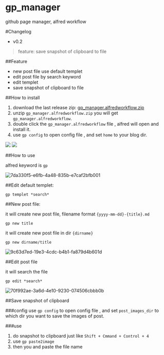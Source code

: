 gp_manager
==========

github page manager, alfred workflow

#Changelog

* v0.2

> feature: save snapshot of clipboard to file

##Feature

* new post file use default templet
* edit post file by search keyword
* edit templet
* save snapshot of clipboard to file

##How to install

1. download the last release zip: [gp_manager.alfredworkflow.zip](https://github.com/liang8305/gp_manager/releases/download/v1.0/gp_manager.alfredworkflow.zip)
1. unzip `gp_manager.alfredworkflow.zip` you will get `gp_manager.alfredworkflow`.
1. double click the `gp_manager.alfredworkflow` file , alfred will open and install it.
1. use `gp config` to open config file , and set `home` to your blog dir.

![](https://cloud.githubusercontent.com/assets/3114995/4970599/f89519b6-6885-11e4-892c-0ad89ea72c1c.png)
![](https://cloud.githubusercontent.com/assets/3114995/4970605/17f851e2-6886-11e4-9767-5637ca2d3b5f.png)


##How to use

alfred keyword is `gp`

![7da330f5-e6fb-4a48-835b-e7caf2bfb001](https://cloud.githubusercontent.com/assets/3114995/4807774/94768a24-5e98-11e4-9374-e865fd52926b.png)

##Edit default templet:

	gp templet *search*

##New post file:

it will create new post file, filename format `{yyyy-mm-dd}-{title}.md`

  	gp new title
  	
it will create new post file in dir `{dirname}`

	gp new dirname/title
  	
![9c63d7ed-19e3-4cdc-b4b1-fa879d4b601d](https://cloud.githubusercontent.com/assets/3114995/4807784/ba6c9bf6-5e98-11e4-9457-0281f8a48c58.png)
  
##Edit post file

it will search the file

  	gp edit *search* 
  	
![70f992ae-3a6d-4e10-9230-074506cbbb0b](https://cloud.githubusercontent.com/assets/3114995/4807792/d1b69604-5e98-11e4-9e24-0ddc24c1de78.png)

##Save snapshot of clipboard

###config
use `gp config` to open config file , and set `post_images_dir` to which dir you want to save the images of post.

###use

1. do snapshot to clipboard just like `Shift + Cmmand + Control + 4`
2. use `gp paste2image`
3. then you and paste the file name




 



